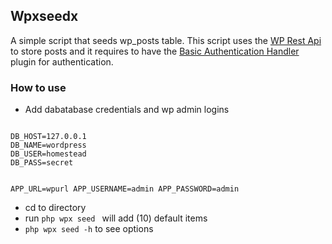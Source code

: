 ## Wpxseedx

A simple script that seeds wp_posts table. This script uses the <a href="https://v2.wp-api.org/">WP Rest Api</a> to
store posts and it requires to have the <a href="https://github.com/WP-API/Basic-Auth">Basic Authentication Handler</a> plugin for authentication.

### How to use
- Add dabatabase credentials and wp admin logins
<code>
DB_HOST=127.0.0.1
DB_NAME=wordpress
DB_USER=homestead
DB_PASS=secret

APP_URL=wpurl
APP_USERNAME=admin
APP_PASSWORD=admin
</code>

- cd to directory
- run <code>php wpx seed </code> will add (10) default items
- <code>php wpx seed -h</code> to see options

